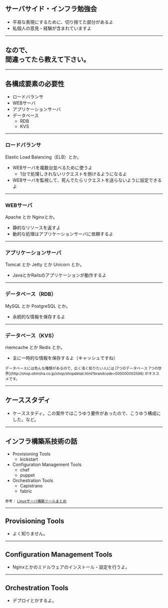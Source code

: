 ## サーバサイド・インフラ勉強会

* 平易な表現にするために、切り捨てた部分があるよ
* 私個人の意見・経験が含まれていますよ

---

## なので、<br>間違ってたら教えて下さい。

---

## 各構成要素の必要性

* ロードバランサ
* WEBサーバ
* アプリケーションサーバ
* データベース
  * RDB
  * KVS

---

### ロードバランサ

Elastic Load Balancing（ELB）とか。

* WEBサーバを複数台並べるために使うよ
  * 1台で処理しきれないリクエストを捌けるようになるよ
* WEBサーバを監視して、死んでたらリクエストを送らないように設定できるよ

---

### WEBサーバ

Apache とか Nginxとか。

* 静的なリソースを返すよ
* 動的な処理はアプリケーションサーバに依頼するよ

---

### アプリケーションサーバ

Tomcat とか Jetty とか Unicorn とか。

* JavaとかRailsのアプリケーションが動作するよ

---

### データベース（RDB）

MySQL とか PostgreSQL とか。

* 永続的な情報を保存するよ

---

### データベース（KVS）

memcache とか Redis とか。

* 主に一時的な情報を保存するよ（キャッシュですね）


<small style="margin-top: 40px;">
データベースには色んな種類があるので、広く浅く知りたい人には [7つのデータベース 7つの世界](http://shop.ohmsha.co.jp/shop/shopdetail.html?brandcode=000000003596) がオススメです。</small>

---

## ケーススタディ
  
* ケーススタディ。この案件ではこうゆう要件があったので、こうゆう構成にした。など。

---

## インフラ構築系技術の話

* Provisioning Tools
  * kickstart
* Configuration Management Tools
  * chef
  * puppet
* Orchestration Tools
  * Capistrano
  * fabric

<small style="margin-top: 40px;">参考： [Linuxサーバ構築ツールまとめ](http://tkak.hatenablog.com/entry/2012/03/11/084905)</small>

---

## Provisioning Tools

* よく知りません。

---

## Configuration Management Tools

* Nginxとかのミドルウェアのインストール・設定を行うよ。

---

## Orchestration Tools

* デプロイとかするよ。
